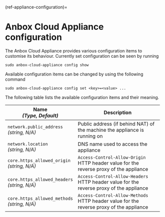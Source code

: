 (ref-appliance-configuration)=
# Anbox Cloud Appliance configuration

The Anbox Cloud Appliance provides various configuration items to customise its behaviour. Currently set configuration can be seen by running

    sudo anbox-cloud-appliance config show

Available configuration items can be changed by using the following command

    sudo anbox-cloud-appliance config set <key>=<value> ...

The following table lists the available configuration items and their meaning.

| Name<br/>*(Type, Default)* | Description           |
|-----|-----------------------|
| `network.public_address`<br/>*(string, N/A)* | Public address (if behind NAT) of the machine the appliance is running on |
| `network.location`<br/>*(string, N/A)* | DNS name used to access the appliance |
| `core.https_allowed_origin`<br/>*(string, N/A)* | `Access-Control-Allow-Origin` HTTP header value for the reverse proxy of the appliance |
| `core.https_allowed_headers`<br/>*(string, N/A)* | `Access-Control-Allow-Headers` HTTP header value for the reverse proxy of the appliance |
| `core.https_allowed_methods`<br/>*(string, N/A)* | `Access-Control-Allow-Methods` HTTP header value for the reverse proxy of the appliance |